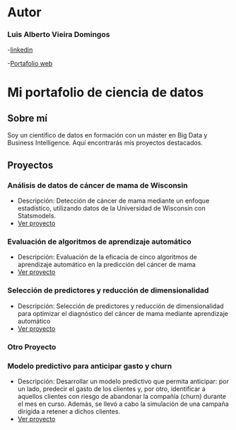 # Autor 
### Luis Alberto Vieira Domingos
-[linkedin](www.linkedin.com/in/luis-alberto-vieira-domingos-25194752)

-[Portafolio web](https://github.com/luis-alberto-vieira-25194752/Portafolio.git)
# Mi portafolio de ciencia de datos

## Sobre mí
Soy un científico de datos en formación con un máster en Big Data y Business Intelligence. Aquí encontrarás mis proyectos destacados.

## Proyectos

### Análisis de datos de cáncer de mama de Wisconsin
- Descripción: Detección de cáncer de mama mediante un enfoque estadístico, utilizando datos de la Universidad de Wisconsin con Statsmodels.
- [Ver proyecto](https://github.com/luis-alberto-vieira-25194752/Cancer-de-mama-enfoque-estad-stico.git)
### Evaluación de algoritmos de aprendizaje automático
- Descripción: Evaluación de la eficacia de cinco algoritmos de aprendizaje automático en la predicción del cáncer de mama 
- [Ver proyecto](https://github.com/luis-alberto-vieira-25194752/Evaluaci-n-de-la-eficacia-de-cinco-algoritmos-de-aprendizaje-autom-tico-.git)
### Selección de predictores y reducción de dimensionalidad
- Descripción: Selección de predictores y reducción de dimensionalidad para optimizar el diagnóstico del cáncer de mama mediante aprendizaje automático
- [Ver proyecto](https://github.com/luis-alberto-vieira-25194752/Selecci-n-de-predictores-el-diagn-stico-del-c-ncer-de-mama-mediante-aprendizaje-autom-tico.git) 

### Otro Proyecto
### Modelo predictivo para anticipar gasto y churn
- Descripción: Desarrollar un modelo predictivo que permita anticipar: por un lado, predecir el gasto de los clientes y, por otro, identificar a aquellos clientes con riesgo de abandonar la compañía (churn) durante el mes en curso. Además, se llevó a cabo la simulación de una campaña dirigida a retener a dichos clientes.
- [Ver proyecto](https://github.com/luis-alberto-vieira-25194752/Trabajo-final-de-ciencia-de-datos.git) 
